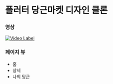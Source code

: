 # 플러터 당근마켓 디자인 클론

### 영상
[![Video Label](https://user-images.githubusercontent.com/65497711/128634932-371cede8-b2a2-4c98-a715-fb001df88ede.png)](https://www.youtube.com/watch?v=u4-JC-QzB8I)


### 페이지 뷰
  - 홈
  - 상세
  - 나의 당근